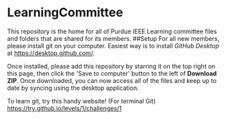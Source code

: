 # LearningCommittee
This repository is the home for all of Purdue IEEE Learning committee files and folders that are shared for its members. 
##Setup
For all new members, please install git on your computer. Easiest way is to install *GitHub Desktop* at https://desktop.github.com/.

Once installed, please add this repository by starring it on the top right on this page, then click the 'Save to computer' button to the left of **Download ZIP**.
Once downloaded, you can now access all of the files and keep up to date by syncing using the desktop application.

To learn git, try this handy website! (For terminal Git)
https://try.github.io/levels/1/challenges/1
